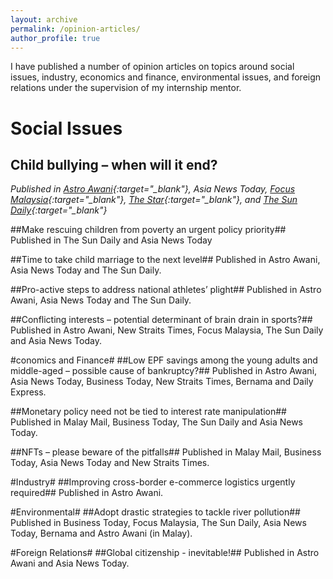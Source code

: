 ```yaml
---
layout: archive
permalink: /opinion-articles/
author_profile: true
---
```


I have published a number of opinion articles on topics around social issues, industry, economics and finance, environmental issues, and foreign relations under the supervision of my internship mentor. 

# Social Issues #
## Child bullying – when will it end? ##
*Published in [Astro Awani](https://www.astroawani.com/berita-malaysia/child-bullying-when-will-it-end-336611){:target="_blank"}, Asia News Today, [Focus Malaysia](https://focusmalaysia.my/child-bullying-will-it-ever-end/){:target="_blank"}, [The Star](https://www.thestar.com.my/opinion/letters/2021/12/18/use-holistic-approach-to-address-child-bullying){:target="_blank"}, and [The Sun Daily](https://thesun.my/opinion_news/tackle-child-bullying-issue-now-AB8704147){:target="_blank"}*

##Make rescuing children from poverty an urgent policy priority##
Published in The Sun Daily and Asia News Today

##Time to take child marriage to the next level##
Published in Astro Awani, Asia News Today and The Sun Daily.

##Pro-active steps to address national athletes’ plight##
Published in Astro Awani, Asia News Today and The Sun Daily.

##Conflicting interests – potential determinant of brain drain in sports?##
Published in Astro Awani, New Straits Times, Focus Malaysia, The Sun Daily and Asia News Today. 

#conomics and Finance#
##Low EPF savings among the young adults and middle-aged – possible cause of bankruptcy?##
Published in Astro Awani, Asia News Today, Business Today, New Straits Times, Bernama and Daily Express.

##Monetary policy need not be tied to interest rate manipulation##
Published in Malay Mail, Business Today, The Sun Daily and Asia News Today. 

##NFTs – please beware of the pitfalls##
Published in Malay Mail, Business Today, Asia News Today and New Straits Times. 

#Industry#
##Improving cross-border e-commerce logistics urgently required##
Published in Astro Awani. 

#Environmental#
##Adopt drastic strategies to tackle river pollution##
Published in Business Today, Focus Malaysia, The Sun Daily, Asia News Today, Bernama and Astro Awani (in Malay).

#Foreign Relations#
##Global citizenship - inevitable!##
Published in Astro Awani and Asia News Today.